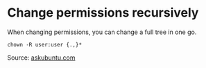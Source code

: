 # Change permissions recursively
When changing permissions, you can change a full tree in one go.

`chown -R user:user {.,}*`

Source: [askubuntu.com](https://askubuntu.com/questions/502110/chown-recursively-changed-permissions)